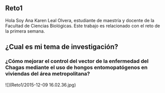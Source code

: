 ## Reto1
Hola Soy Ana Karen Leal Olvera, estudiante de maestría y docente de la Facultad de Ciencias Biológicas. Este trabajo es relacionado con el reto de la primera semana.

## ¿Cual es mi tema de investigación?
### ¿Cómo mejorar el control del vector de la enfermedad del Chagas mediante el uso de hongos entomopatógenos en viviendas del área metropolitana?

![](Reto1/2015-12-09 16.02.36.jpg)
